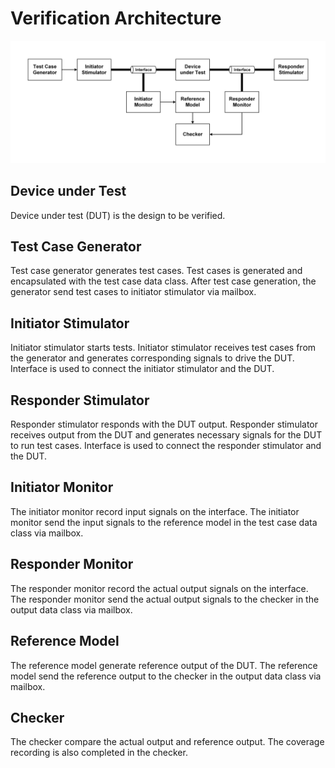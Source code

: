 # Verification Architecture

![SystemVerilog Verification Architecture](./images/veri_arch.png)


## Device under Test

Device under test (DUT) is the design to be verified.


## Test Case Generator

Test case generator generates test cases.
Test cases is generated and encapsulated with the test case data class.
After test case generation, the generator send test cases to initiator stimulator via mailbox.


## Initiator Stimulator

Initiator stimulator starts tests.
Initiator stimulator receives test cases from the generator and generates corresponding signals to drive the DUT.
Interface is used to connect the initiator stimulator and the DUT.


## Responder Stimulator

Responder stimulator responds with the DUT output.
Responder stimulator receives output from the DUT and generates necessary signals for the DUT to run test cases.
Interface is used to connect the responder stimulator and the DUT.


## Initiator Monitor

The initiator monitor record input signals on the interface.
The initiator monitor send the input signals to the reference model in the test case data class via mailbox.


## Responder Monitor

The responder monitor record the actual output signals on the interface.
The responder monitor send the actual output signals to the checker in the output data class via mailbox.


## Reference Model

The reference model generate reference output of the DUT.
The reference model send the reference output to the checker in the output data class via mailbox.


## Checker

The checker compare the actual output and reference output.
The coverage recording is also completed in the checker.



